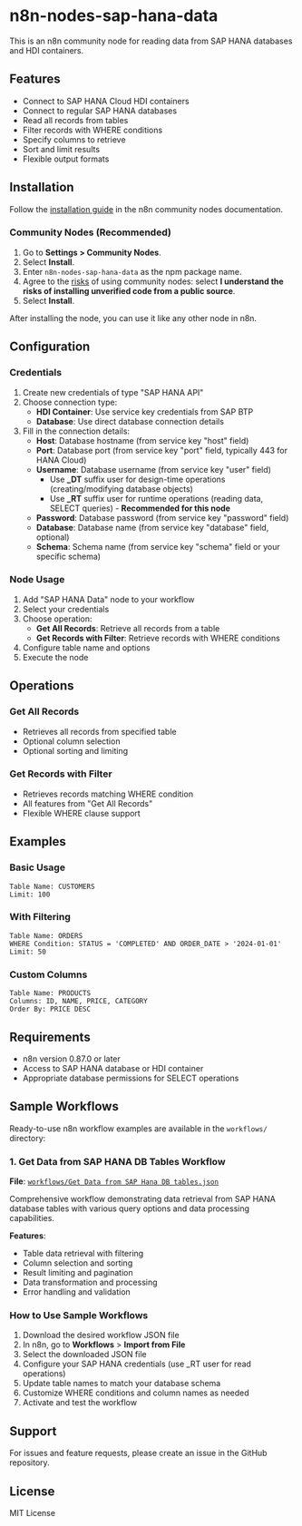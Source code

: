 # n8n-nodes-sap-hana-data

This is an n8n community node for reading data from SAP HANA databases and HDI containers.

## Features

- Connect to SAP HANA Cloud HDI containers
- Connect to regular SAP HANA databases
- Read all records from tables
- Filter records with WHERE conditions
- Specify columns to retrieve
- Sort and limit results
- Flexible output formats

## Installation

Follow the [installation guide](https://docs.n8n.io/integrations/community-nodes/installation/) in the n8n community nodes documentation.

### Community Nodes (Recommended)

1. Go to **Settings > Community Nodes**.
2. Select **Install**.  
3. Enter `n8n-nodes-sap-hana-data` as the npm package name.
4. Agree to the [risks](https://docs.n8n.io/integrations/community-nodes/risks/) of using community nodes: select **I understand the risks of installing unverified code from a public source**.
5. Select **Install**.

After installing the node, you can use it like any other node in n8n.

## Configuration

### Credentials

1. Create new credentials of type "SAP HANA API"
2. Choose connection type:
   - **HDI Container**: Use service key credentials from SAP BTP
   - **Database**: Use direct database connection details
3. Fill in the connection details:
   - **Host**: Database hostname (from service key "host" field)
   - **Port**: Database port (from service key "port" field, typically 443 for HANA Cloud)
   - **Username**: Database username (from service key "user" field)
     - Use **_DT** suffix user for design-time operations (creating/modifying database objects)
     - Use **_RT** suffix user for runtime operations (reading data, SELECT queries) - **Recommended for this node**
   - **Password**: Database password (from service key "password" field)
   - **Database**: Database name (from service key "database" field, optional)
   - **Schema**: Schema name (from service key "schema" field or your specific schema) 

### Node Usage

1. Add "SAP HANA Data" node to your workflow
2. Select your credentials
3. Choose operation:
   - **Get All Records**: Retrieve all records from a table
   - **Get Records with Filter**: Retrieve records with WHERE conditions
4. Configure table name and options
5. Execute the node

## Operations

### Get All Records
- Retrieves all records from specified table
- Optional column selection
- Optional sorting and limiting

### Get Records with Filter
- Retrieves records matching WHERE condition
- All features from "Get All Records"
- Flexible WHERE clause support

## Examples

### Basic Usage
```
Table Name: CUSTOMERS
Limit: 100
```

### With Filtering
```
Table Name: ORDERS
WHERE Condition: STATUS = 'COMPLETED' AND ORDER_DATE > '2024-01-01'
Limit: 50
```

### Custom Columns
```
Table Name: PRODUCTS
Columns: ID, NAME, PRICE, CATEGORY
Order By: PRICE DESC
```

## Requirements

- n8n version 0.87.0 or later
- Access to SAP HANA database or HDI container
- Appropriate database permissions for SELECT operations

## Sample Workflows

Ready-to-use n8n workflow examples are available in the `workflows/` directory:

### 1. Get Data from SAP HANA DB Tables Workflow
**File**: [`workflows/Get Data from SAP Hana DB tables.json`](./workflows/Get%20Data%20from%20SAP%20Hana%20DB%20tables.json)

Comprehensive workflow demonstrating data retrieval from SAP HANA database tables with various query options and data processing capabilities.

**Features**:
- Table data retrieval with filtering
- Column selection and sorting
- Result limiting and pagination
- Data transformation and processing
- Error handling and validation

### How to Use Sample Workflows

1. Download the desired workflow JSON file
2. In n8n, go to **Workflows** > **Import from File**
3. Select the downloaded JSON file
4. Configure your SAP HANA credentials (use _RT user for read operations)
5. Update table names to match your database schema
6. Customize WHERE conditions and column names as needed
7. Activate and test the workflow

## Support

For issues and feature requests, please create an issue in the GitHub repository.

## License

MIT License